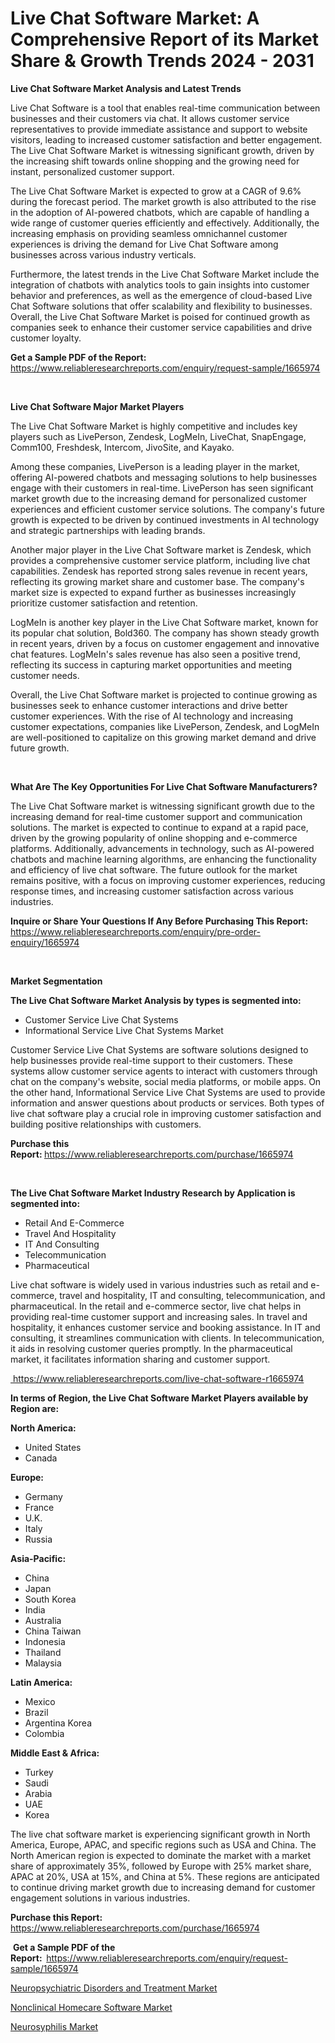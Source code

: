 <p><h1>Live Chat Software Market: A Comprehensive Report of its Market Share & Growth Trends 2024 - 2031</h1></p><p><strong>Live Chat Software Market Analysis and Latest Trends</strong></p>
<p><p>Live Chat Software is a tool that enables real-time communication between businesses and their customers via chat. It allows customer service representatives to provide immediate assistance and support to website visitors, leading to increased customer satisfaction and better engagement. The Live Chat Software Market is witnessing significant growth, driven by the increasing shift towards online shopping and the growing need for instant, personalized customer support.</p><p>The Live Chat Software Market is expected to grow at a CAGR of 9.6% during the forecast period. The market growth is also attributed to the rise in the adoption of AI-powered chatbots, which are capable of handling a wide range of customer queries efficiently and effectively. Additionally, the increasing emphasis on providing seamless omnichannel customer experiences is driving the demand for Live Chat Software among businesses across various industry verticals.</p><p>Furthermore, the latest trends in the Live Chat Software Market include the integration of chatbots with analytics tools to gain insights into customer behavior and preferences, as well as the emergence of cloud-based Live Chat Software solutions that offer scalability and flexibility to businesses. Overall, the Live Chat Software Market is poised for continued growth as companies seek to enhance their customer service capabilities and drive customer loyalty.</p></p>
<p><strong>Get a Sample PDF of the Report:&nbsp;</strong> <a href="https://www.reliableresearchreports.com/enquiry/request-sample/1665974">https://www.reliableresearchreports.com/enquiry/request-sample/1665974</a></p>
<p>&nbsp;</p>
<p><strong>Live Chat Software Major Market Players</strong></p>
<p><p>The Live Chat Software Market is highly competitive and includes key players such as LivePerson, Zendesk, LogMeIn, LiveChat, SnapEngage, Comm100, Freshdesk, Intercom, JivoSite, and Kayako. </p><p>Among these companies, LivePerson is a leading player in the market, offering AI-powered chatbots and messaging solutions to help businesses engage with their customers in real-time. LivePerson has seen significant market growth due to the increasing demand for personalized customer experiences and efficient customer service solutions. The company's future growth is expected to be driven by continued investments in AI technology and strategic partnerships with leading brands.</p><p>Another major player in the Live Chat Software market is Zendesk, which provides a comprehensive customer service platform, including live chat capabilities. Zendesk has reported strong sales revenue in recent years, reflecting its growing market share and customer base. The company's market size is expected to expand further as businesses increasingly prioritize customer satisfaction and retention.</p><p>LogMeIn is another key player in the Live Chat Software market, known for its popular chat solution, Bold360. The company has shown steady growth in recent years, driven by a focus on customer engagement and innovative chat features. LogMeIn's sales revenue has also seen a positive trend, reflecting its success in capturing market opportunities and meeting customer needs.</p><p>Overall, the Live Chat Software market is projected to continue growing as businesses seek to enhance customer interactions and drive better customer experiences. With the rise of AI technology and increasing customer expectations, companies like LivePerson, Zendesk, and LogMeIn are well-positioned to capitalize on this growing market demand and drive future growth.</p></p>
<p>&nbsp;</p>
<p><strong>What Are The Key Opportunities For Live Chat Software Manufacturers?</strong></p>
<p><p>The Live Chat Software market is witnessing significant growth due to the increasing demand for real-time customer support and communication solutions. The market is expected to continue to expand at a rapid pace, driven by the growing popularity of online shopping and e-commerce platforms. Additionally, advancements in technology, such as AI-powered chatbots and machine learning algorithms, are enhancing the functionality and efficiency of live chat software. The future outlook for the market remains positive, with a focus on improving customer experiences, reducing response times, and increasing customer satisfaction across various industries.</p></p>
<p><strong>Inquire or Share Your Questions If Any Before Purchasing This Report:</strong> <a href="https://www.reliableresearchreports.com/enquiry/pre-order-enquiry/1665974">https://www.reliableresearchreports.com/enquiry/pre-order-enquiry/1665974</a></p>
<p>&nbsp;</p>
<p><strong>Market Segmentation</strong></p>
<p><strong>The Live Chat Software Market Analysis by types is segmented into:</strong></p>
<p><ul><li>Customer Service Live Chat Systems</li><li>Informational Service Live Chat Systems Market</li></ul></p>
<p><p>Customer Service Live Chat Systems are software solutions designed to help businesses provide real-time support to their customers. These systems allow customer service agents to interact with customers through chat on the company's website, social media platforms, or mobile apps. On the other hand, Informational Service Live Chat Systems are used to provide information and answer questions about products or services. Both types of live chat software play a crucial role in improving customer satisfaction and building positive relationships with customers.</p></p>
<p><strong>Purchase this Report:&nbsp;</strong><a href="https://www.reliableresearchreports.com/purchase/1665974">https://www.reliableresearchreports.com/purchase/1665974</a></p>
<p>&nbsp;</p>
<p><strong>The Live Chat Software Market Industry Research by Application is segmented into:</strong></p>
<p><ul><li>Retail And E-Commerce</li><li>Travel And Hospitality</li><li>IT And Consulting</li><li>Telecommunication</li><li>Pharmaceutical</li></ul></p>
<p><p>Live chat software is widely used in various industries such as retail and e-commerce, travel and hospitality, IT and consulting, telecommunication, and pharmaceutical. In the retail and e-commerce sector, live chat helps in providing real-time customer support and increasing sales. In travel and hospitality, it enhances customer service and booking assistance. In IT and consulting, it streamlines communication with clients. In telecommunication, it aids in resolving customer queries promptly. In the pharmaceutical market, it facilitates information sharing and customer support.</p></p>
<p><a href="https://www.reliableresearchreports.com/live-chat-software-r1665974">&nbsp;https://www.reliableresearchreports.com/live-chat-software-r1665974</a></p>
<p><strong>In terms of Region, the Live Chat Software Market Players available by Region are:</strong></p>
<p>
    <p> <strong> North America: </strong>
        <ul>
            <li>United States</li>
            <li>Canada</li>
        </ul>
        </p> 
    <p> <strong> Europe: </strong>
        <ul>
            <li>Germany</li>
            <li>France</li>
            <li>U.K.</li>
            <li>Italy</li>
            <li>Russia</li>
        </ul>
        </p> 
    <p> <strong> Asia-Pacific: </strong>
        <ul>
            <li>China</li>
            <li>Japan</li>
            <li>South Korea</li>
            <li>India</li>
            <li>Australia</li>
            <li>China Taiwan</li>
            <li>Indonesia</li>
            <li>Thailand</li>
            <li>Malaysia</li>
        </ul>
        </p> 
    <p> <strong> Latin America: </strong>
        <ul>
            <li>Mexico</li>
            <li>Brazil</li>
            <li>Argentina Korea</li>
            <li>Colombia</li>
        </ul>
        </p> 
    <p> <strong> Middle East & Africa: </strong>
        <ul>
            <li>Turkey</li>
            <li>Saudi</li>
            <li>Arabia</li>
            <li>UAE</li>
            <li>Korea</li>
        </ul>
    </p>
    </p>
<p><p>The live chat software market is experiencing significant growth in North America, Europe, APAC, and specific regions such as USA and China. The North American region is expected to dominate the market with a market share of approximately 35%, followed by Europe with 25% market share, APAC at 20%, USA at 15%, and China at 5%. These regions are anticipated to continue driving market growth due to increasing demand for customer engagement solutions in various industries.</p></p>
<p><strong>Purchase this Report: </strong><a href="https://www.reliableresearchreports.com/purchase/1665974">https://www.reliableresearchreports.com/purchase/1665974</a></p>
<p>&nbsp;<strong>Get a Sample PDF of the Report:&nbsp;&nbsp;</strong><a href="https://www.reliableresearchreports.com/enquiry/request-sample/1665974">https://www.reliableresearchreports.com/enquiry/request-sample/1665974</a></p>
<p><strong></strong></p>
<p><p><a href="https://github.com/lubmix/Market-Research-Report-List-3/blob/main/neuropsychiatric-disorders-and-treatment-market.md">Neuropsychiatric Disorders and Treatment Market</a></p><p><a href="https://github.com/LiamDavis60/Market-Research-Report-List-1/blob/main/nonclinical-homecare-software-market.md">Nonclinical Homecare Software Market</a></p><p><a href="https://github.com/Hazelklievgspy6vdcsmu106w/Market-Research-Report-List-3/blob/main/neurosyphilis-market.md">Neurosyphilis Market</a></p></p>